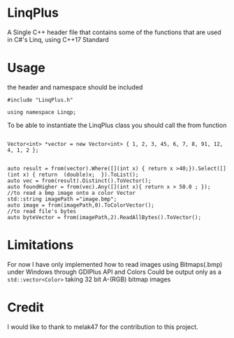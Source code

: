 # LinqPlus
A Single C++ header file that contains some of the functions that are used in C#'s Linq, using C++17 Standard

# Usage

the header and namespace should be included
```
#include "LinqPlus.h"

using namespace Linqp;

```

To be able to instantiate the LinqPlus class you should  call the from function
```

Vector<int> *vector = new Vector<int> { 1, 2, 3, 45, 6, 7, 8, 91, 12, 4, 1, 2 };


auto result = from(vector).Where([](int x) { return x >40;}).Select([](int x) { return  (double)x;  }).ToList();
auto vec = from(result).Distinct().ToVector();
auto foundHigher = from(vec).Any([](int x){ return x > 50.0 ; });
//to read a bmp image onto a color Vector
std::string imagePath ="image.bmp";
auto image = from(imagePath,0).ToColorVector();
//to read file's bytes
auto byteVector = from(imagePath,2).ReadAllBytes().ToVector();

```
# Limitations

For now I have only implemented how to read images using Bitmaps(.bmp) under Windows through GDIPlus API and Colors Could be output only as a `std::vector<Color>` taking 32 bit A-(RGB) bitmap images


# Credit
I would like to thank to melak47 for the contribution to this project.
